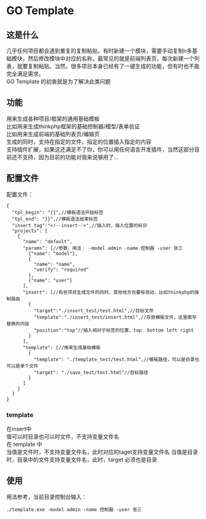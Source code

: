 # GO Template
## 这是什么 
几乎任何项目都会遇到重复的复制粘贴，有时新建一个模块，需要手动复制n多基础模块，然后修改模块中对应的名称，最常见的就是前端列表页，每次新建一个列表，就要复制粘贴。当然，很多项目本身已经有了一键生成的功能，但有时也不能完全满足需求。  
GO Template 的初衷就是为了解决此类问题
## 功能
用来生成各种项目/框架的通用基础模板  
比如用来生成thinkphp框架的基础控制器/模型/表单验证  
比如用来生成前端的基础列表页/编辑页  
生成的同时，支持在指定的文件，指定的位置插入指定的内容  
支持插件扩展，如果这还满足不了你，你可以用任何语言开发插件，当然这部分目前还不支持，因为目前的功能对我来说够用了...
## 配置文件
配置文件：

```
{
  "tpl_begin": "{{",//模板语法开始标签
  "tpl_end": "}}",//模板语法结束标签
  "insert_tag":"<!--insert-->",//插入时，插入位置的标识
  "projects": [
    {
      "name": "default",
      "params": [//参数，用法： -model admin -name 控制器 -user 张三
        {"name": "model"},
        {
          "name": "name",
          "verify": "required"
        },
        {"name": "user"}
      ],
      "insert": [//有些项目生成文件的同时，其他地方也要有改动，比如thinkphp的强制路由
        {
          "target":"./insert_test/test.html",//目标文件
          "template":"./insert_test/insert.html",//存放模板文件，这里面写替换的内容
          "position":"top"//插入相对于标签的位置，top  bottom left right
        }
      ],
      "template": [//用来生成基础模板
        {
          "template": "./template_test/test.html",//模板路径，可以是目录也可以是单个文件
          "target": "./save_test/test.html"//目标路径
        }
      ]
    }
  ]
}
```
### template
在insert中  
值可以时目录也可以时文件，不支持变量文件名  
在 template 中  
当值是文件时，不支持变量文件名，此时对应的taget支持变量文件名
当值是目录时，目录中的文件支持变量文件名，此时，target 必须也是目录
## 使用
用法参考，当前目录控制台输入：
```
./template.exe -model admin -name 控制器 -user 张三
```

